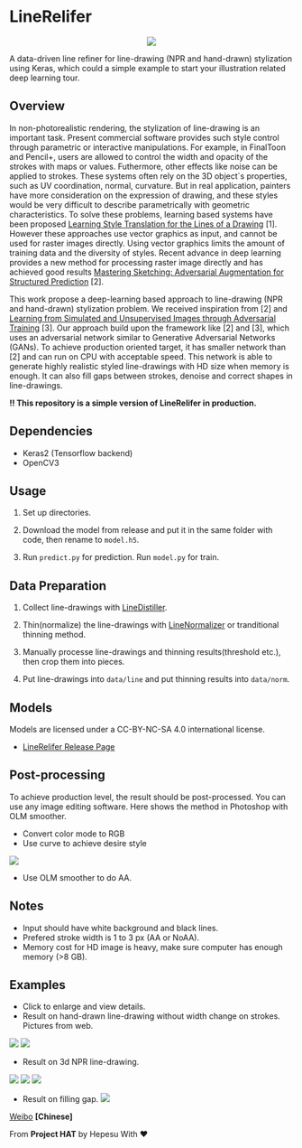 # LineRelifer
<p align="center">
 <img src="figs/overview.jpg"/>
</p>

A data-driven line refiner for line-drawing (NPR and hand-drawn) stylization using Keras, which could a simple example to start your illustration related deep learning tour.

## Overview
In non-photorealistic rendering, the stylization of line-drawing is an important task. Present commercial software provides such style control through parametric or interactive manipulations. For example, in FinalToon and Pencil+, users are allowed to control the width and opacity of the strokes with maps or values. Futhermore, other effects like noise can be applied to strokes. These systems often rely on the 3D object`s properties, such as UV coordination, normal, curvature. But in real application, painters have more consideration on the expression of drawing, and these styles would be very difficult to describe parametrically with geometric characteristics. To solve these problems, learning based systems have been proposed [Learning Style Translation for the Lines of a Drawing](web.mit.edu/cocosci/Papers/line-drawings-in-press.pdf) [1]. However these approaches use vector graphics as input, and cannot be used for raster images directly. Using vector graphics limits the amount of training data and the diversity of styles. Recent advance in deep learning provides a new method for processing raster image directly and has achieved good results [Mastering Sketching: Adversarial Augmentation for Structured Prediction](http://hi.cs.waseda.ac.jp/~esimo/en/research/sketch_master/) [2].

This work propose a deep-learning based approach to line-drawing (NPR and hand-drawn) stylization problem. We received inspiration from [2] and [Learning from Simulated and Unsupervised Images through Adversarial Training](https://arxiv.org/pdf/1612.07828v1.pdf) [3]. Our approach build upon the framework like [2] and [3], which uses an adversarial network similar to Generative Adversarial Networks (GANs). To achieve production oriented target, it has smaller network than [2] and can run on CPU with acceptable speed. This network is able to generate highly realistic styled line-drawings with HD size when memory is enough. It can also fill gaps between strokes, denoise and correct shapes in line-drawings.

**!! This repository is a simple version of LineRelifer in production.**

## Dependencies
* Keras2 (Tensorflow backend)
* OpenCV3

## Usage
1. Set up directories.

2. Download the model from release and put it in the same folder with code, then rename to `model.h5`.

3. Run `predict.py` for prediction. Run `model.py` for train.

## Data Preparation
1. Collect line-drawings with [LineDistiller](https://github.com/hepesu/LineDistiller). 

2. Thin(normalize) the line-drawings with [LineNormalizer](https://github.com/hepesu/LineDistiller) or tranditional thinning method. 

3. Manually processe line-drawings and thinning results(threshold etc.), then crop them into pieces.

4. Put line-drawings into `data/line` and put thinning results into `data/norm`.

## Models
Models are licensed under a CC-BY-NC-SA 4.0 international license.
* [LineRelifer Release Page](https://github.com/hepesu/LineRelifer/releases)

## Post-processing
To achieve production level, the result should be post-processed. You can use any image editing software. Here shows the method in Photoshop with OLM smoother.
* Convert color mode to RGB
* Use curve to achieve desire style
 <img src="figs/curve.jpg"/>
 
* Use OLM smoother to do AA.

## Notes
* Input should have white background and black lines.
* Prefered stroke width is 1 to 3 px (AA or NoAA).
* Memory cost for HD image is heavy, make sure computer has enough memory (>8 GB).

## Examples
* Click to enlarge and view details. 
* Result on hand-drawn line-drawing without width change on strokes. Pictures from web.
 <img src="figs/l1.jpg"/>
 <img src="figs/l1_2x.jpg"/>
 
* Result on 3d NPR line-drawing.
 <img src="figs/3d_1.jpg"/>
 <img src="figs/3d_12x.jpg"/>
 <img src="figs/3d_2.jpg"/>
 
* Result on filling gap.
  <img src="figs/one_pixel_gap.jpg"/>

[Weibo](http://photo.weibo.com/1252089801/talbum/detail/photo_id/4217107768569026) **[Chinese]**


From **Project HAT** by Hepesu With :heart:
